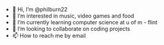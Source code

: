 - 👋 Hi, I’m @philburn22
- 👀 I’m interested in music, video games and food
- 🌱 I’m currently learning computer science at u of m - flint
- 💞️ I’m looking to collaborate on coding projects
- 📫 How to reach me by email

<!---
philburn22/philburn22 is a ✨ special ✨ repository because its `README.md` (this file) appears on your GitHub profile.
You can click the Preview link to take a look at your changes.
--->
